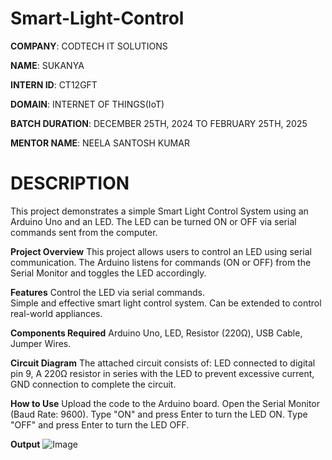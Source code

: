 # Smart-Light-Control

**COMPANY**: CODTECH IT SOLUTIONS

**NAME**: SUKANYA

**INTERN ID**: CT12GFT

**DOMAIN**: INTERNET OF THINGS(IoT)

**BATCH DURATION**: DECEMBER 25TH, 2024 TO FEBRUARY 25TH, 2025

**MENTOR NAME**: NEELA SANTOSH KUMAR

# DESCRIPTION
This project demonstrates a simple Smart Light Control System using an Arduino Uno and an LED. The LED can be turned ON or OFF via serial commands sent from the computer.

**Project Overview**
This project allows users to control an LED using serial communication. The Arduino listens for commands (ON or OFF) from the Serial Monitor and toggles the LED accordingly.

**Features**
Control the LED via serial commands.    
Simple and effective smart light control system.
Can be extended to control real-world appliances.

**Components Required**
Arduino Uno,
LED,
Resistor (220Ω),
USB Cable,
Jumper Wires.

**Circuit Diagram**
The attached circuit consists of:
LED connected to digital pin 9,
A 220Ω resistor in series with the LED to prevent excessive current,
GND connection to complete the circuit.

**How to Use**
Upload the code to the Arduino board.
Open the Serial Monitor (Baud Rate: 9600).
Type "ON" and press Enter to turn the LED ON.
Type "OFF" and press Enter to turn the LED OFF.

**Output**
![Image](https://github.com/user-attachments/assets/22322ade-d6ae-43b0-91ea-d2e55b04096e)
